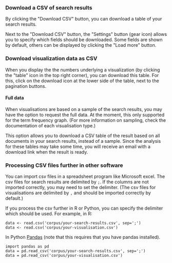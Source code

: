 ### Download a CSV of search results
By clicking the "Download CSV" button, you can download a table of your search results.

Next to the "Download CSV" button, the "Settings" button (gear icon) allows you to specify which fields should be downloaded. Some fields are shown by default, others can be displayed by clicking the "Load more" button.

### Download visualization data as CSV
When you display the the numbers underlying a visualization (by clicking the "table" icon in the top right corner), you can download this table. For this, click on the download icon at the lower side of the table, next to the pagination buttons.

#### Full data
When visualisations are based on a sample of the search results, you may have the option to request the full data. At the moment, this only supported for the term frequency graph. (For more information on sampling, check the documentation of each visualisation type.)

This option allows you to download a CSV table of the result based on all documents in your search results, instead of a sample. Since the analysis for these tables may take some time, you will receive an email with a download link when the result is ready.

### Processing CSV files further in other software
You can import csv files in a spreadsheet program like Microsoft excel. The csv files for search results are delimited by `;`. If the columns are not imported correctly, you may need to set the delimiter. (The csv files for visualisations are delimited by `,` and should be imported correctly by default.)

If you process the csv further in R or Python, you can specify the delimiter which should be used.
For example, in R:
```
data <- read.csv('corpus/your-search-results.csv', sep=';')
data <- read.csv('corpus/your-visualisation.csv')
```

In Python [Pandas](https://pandas.pydata.org/) (note that this requires that you have pandas installed).
```
import pandas as pd
data = pd.read_csv('corpus/your-search-results.csv', sep=';')
data = pd.read_csv('corpus/your-visualisation.csv')
```
